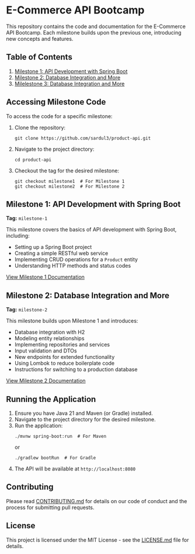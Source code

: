 # E-Commerce API Bootcamp

This repository contains the code and documentation for the E-Commerce API Bootcamp. Each milestone builds upon the previous one, introducing new concepts and features.

## Table of Contents

1. [Milestone 1: API Development with Spring Boot](https://sardul3.com/boot-camp/api-dev-mile1.html)
2. [Milestone 2: Database Integration and More](https://sardul3.com/boot-camp/api-dev-mile2.html)
3. [Milelestone 3: Database Integration and More](https://sardul3.com/boot-camp/api-dev-mile3.html)

## Accessing Milestone Code

To access the code for a specific milestone:

1. Clone the repository:
   ```
   git clone https://github.com/sardul3/product-api.git
   ```

2. Navigate to the project directory:
   ```
   cd product-api
   ```

3. Checkout the tag for the desired milestone:
   ```
   git checkout milestone1  # For Milestone 1
   git checkout milestone2  # For Milestone 2
   ```

## Milestone 1: API Development with Spring Boot

**Tag:** `milestone-1`

This milestone covers the basics of API development with Spring Boot, including:

- Setting up a Spring Boot project
- Creating a simple RESTful web service
- Implementing CRUD operations for a `Product` entity
- Understanding HTTP methods and status codes

[View Milestone 1 Documentation](https://sardul3.com/boot-camp/api-dev-mile1.html)

## Milestone 2: Database Integration and More

**Tag:** `milestone-2`

This milestone builds upon Milestone 1 and introduces:

- Database integration with H2
- Modeling entity relationships
- Implementing repositories and services
- Input validation and DTOs
- New endpoints for extended functionality
- Using Lombok to reduce boilerplate code
- Instructions for switching to a production database

[View Milestone 2 Documentation](https://sardul3.com/boot-camp/api-dev-mile2.html)

## Running the Application

1. Ensure you have Java 21 and Maven (or Gradle) installed.
2. Navigate to the project directory for the desired milestone.
3. Run the application:
   ```
   ./mvnw spring-boot:run  # For Maven
   ```
   or
   ```
   ./gradlew bootRun  # For Gradle
   ```
4. The API will be available at `http://localhost:8080`

## Contributing

Please read [CONTRIBUTING.md](CONTRIBUTING.md) for details on our code of conduct and the process for submitting pull requests.

## License

This project is licensed under the MIT License - see the [LICENSE.md](LICENSE.md) file for details.
